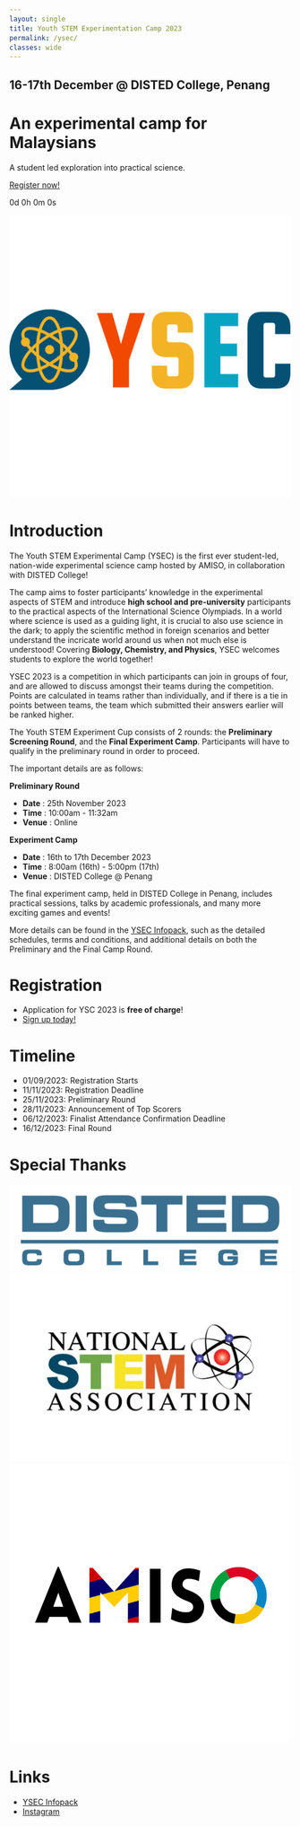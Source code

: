 ```yaml
---
layout: single
title: Youth STEM Experimentation Camp 2023
permalink: /ysec/
classes: wide
---
```


<link href="/assets/images/ysec/ysec.css" type="text/css" rel="stylesheet" />
<script src="/assets/images/ysec/ysec.js"></script>

<div id="hero">
    <div id="countdown">
        <h2>16-17th December @ DISTED College, Penang</h2>
        <h1>An experimental camp for Malaysians</h1>
        <p>A student led exploration into practical science.</p>
        <a href="https://forms.gle/G561WFRcMLX4zfr29" target="_blank">Register now!</a>
        <p id="timer">0d 0h 0m 0s</p>
        <!-- <p id="timer">It's a wrap!</p> -->
        <!-- <p>Thanks to everyone who joined YSC!</p> -->
    </div>
    <div id="logo"><img src="/assets/images/ysec/ysec-logo.png"/></div>
</div>



# Introduction
The Youth STEM Experimental Camp (YSEC) is the first ever student-led, nation-wide experimental science camp hosted by AMISO, in collaboration with DISTED College!

The camp aims to foster participants’ knowledge in the experimental aspects of STEM and introduce **high school and pre-university** participants to the practical aspects of the International Science Olympiads. In a world where science is used as a guiding light, it is crucial to also use science in the dark; to apply the scientific method in foreign scenarios and better understand the incricate world around us when not much else is understood! Covering **Biology, Chemistry, and Physics**, YSEC welcomes students to explore the world together!

YSEC 2023 is a competition in which participants can join in groups of four, and are allowed to discuss amongst their teams during the competition. Points are calculated in teams rather than individually, and if there is a tie in points between teams, the team which submitted their answers earlier will be ranked higher.

The Youth STEM Experiment Cup consists of 2 rounds: the **Preliminary Screening Round**, and the **Final Experiment Camp**. Participants will have to qualify in the preliminary round in order to proceed.

The important details are as follows:

**Preliminary Round**
- **Date**			: 25th November 2023 
- **Time**			: 10:00am - 11:32am
- **Venue**			: Online

**Experiment Camp**
- **Date**			: 16th to 17th December 2023
- **Time**			: 8:00am (16th) - 5:00pm (17th)
- **Venue**			: DISTED College @ Penang

The final experiment camp, held in DISTED College in Penang, includes practical sessions, talks by academic professionals, and many more exciting games and events!

More details can be found in the [YSEC Infopack](https://docs.google.com/document/d/1z4oLtsypTcpf7X5R42FE8y_79gJ14lWaZdiih1w6Aak/edit?usp=sharing), such as the detailed schedules, terms and conditions, and additional details on both the Preliminary and the Final Camp Round.


# Registration
- Application for YSC 2023 is **free of charge**!
- [Sign up today!](https://forms.gle/G561WFRcMLX4zfr29)


<!-- # Prizes awarded: -->


# Timeline
- 01/09/2023: Registration Starts
- 11/11/2023: Registration Deadline
- 25/11/2023: Preliminary Round
- 28/11/2023: Announcement of Top Scorers
- 06/12/2023: Finalist Attendance Confirmation Deadline
- 16/12/2023: Final Round

<!-- # Schedule 
![Preliminary Round Schedule]()
![Final Round Day-Of Schedule]() -->



# Special Thanks
<!-- DISTED Logo, AMISO Logo -->
<div id="logos">
    <img src="/assets/images/ysec/disted.png"/>
    <img src="/assets/images/ysec/nsa.png"/>
    <img src="/assets/images/amiso-logo.png"/>
</div>

<!-- # Reading Materials
Below are some reading materials recommended by the YSC Problem Setting Committee.
A scope of the YSC syllabus can be found [here](/assets/images/ysc/YSC_Scope_of_Syllabus.pdf) as well.

### Mathematics
- *A First Course in Calculus* by Serge Lang
- *Junior Problem Seminar* by D.A. Santos
- [Tristan Chaang's Book](https://play.google.com/store/books/details?id=N-WuEAAAQBAJ)

### Physics
- *An Introduction to Mechanics* by Kleppner and Kolenkow
- *Fundamentals of Physics* by Halliday, Resnick, Walker

### Chemistry
- [CK Yau's Handouts](https://drive.google.com/drive/folders/1_YMI3C_rzULoGbdFbkBGiLnUULl1z4ek?usp=sharing)
- [Introduction to Lattice Structures in Crystalline Solid](https://chem.libretexts.org/Bookshelves/Inorganic_Chemistry/Inorganic_Chemistry_(LibreTexts)/07%3A_The_Crystalline_Solid_State/7.02%3A_Formulas_and_Structures_of_Solids/7.2.02%3A_Lattice_Structures_in_Crystalline_Solids)

### Biology
- *Campbell Biology* by Lisa A. Urry

### Astronomy & Astrophysics
- [https://chojeq.com/iao](https://chojeq.com/iao)
- [https://usaaao.org/resources/](https://usaaao.org/resources/) -->


# Links
- [YSEC Infopack](https://docs.google.com/document/d/1z4oLtsypTcpf7X5R42FE8y_79gJ14lWaZdiih1w6Aak/edit?usp=sharing)
- [Instagram](https://instagram.com/youthstemexperimentcamp)


<div id="cmts-wrapper">
    <div id="cmts"></div> 
</div>
